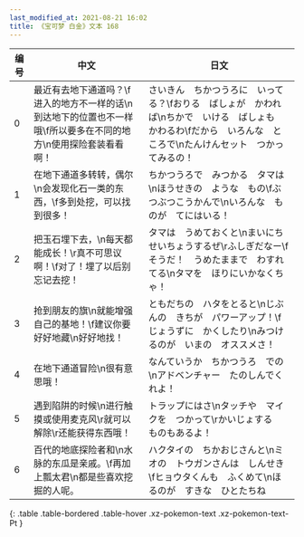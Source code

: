 ```yaml
---
last_modified_at: 2021-08-21 16:02
title: 《宝可梦 白金》文本 168
---
```

| 编号 | 中文 | 日文 |
| ---- | ---- | ---- |
| 0 | 最近有去地下通道吗？\f进入的地方不一样的话\n到达地下的位置也不一样哦\f所以要多在不同的地方\n使用探险套装看看啊！ | さいきん　ちかつうろに　いってる？\fおりる　ばしょが　かわれば\nちかで　いける　ばしょも　かわるわ\fだから　いろんな　ところで\nたんけんセット　つかってみるの！ |
| 1 | 在地下通道多转转，偶尔\n会发现化石一类的东西，\f多到处挖，可以找到很多！ | ちかつうろで　みつかる　タマは\nほうせきの　ような　もの\fぶつぶつこうかんで\nいろんな　ものが　てにはいる！ |
| 2 | 把玉石埋下去，\n每天都能成长！\r真不可思议啊！\f对了！埋了以后别忘记去挖！ | タマは　うめておくと\nまいにち　せいちょうするぜ\rふしぎだなー\fそうだ！　うめたままで　わすれてる\nタマを　ほりにいかなくちゃ！ |
| 3 | 抢到朋友的旗\n就能增强自己的基地！\f建议你要好好地藏\n好好地找！ | ともだちの　ハタをとると\nじぶんの　きちが　パワーアップ！\fじょうずに　かくしたり\nみつけるのが　いまの　オススメさ！ |
| 4 | 在地下通道冒险\n很有意思哦！　 | なんていうか　ちかつうろ　での\nアドベンチャー　たのしんでくれよ！　 |
| 5 | 遇到陷阱的时候\n进行触摸或使用麦克风\r就可以解除\r还能获得东西哦！ | トラップにはさ\nタッチや　マイクを　つかって\rかいじょする　ものもあるよ！ |
| 6 | 百代的地底探险者和\n水脉的东瓜是亲戚。\f再加上瓢太君\n都是些喜欢挖掘的人呢。 | ハクタイの　ちかおじさんと\nミオの　トウガンさんは　しんせき\fヒョウタくんも　ふくめて\nほるのが　すきな　ひとたちね |
{: .table .table-bordered .table-hover .xz-pokemon-text .xz-pokemon-text-Pt }